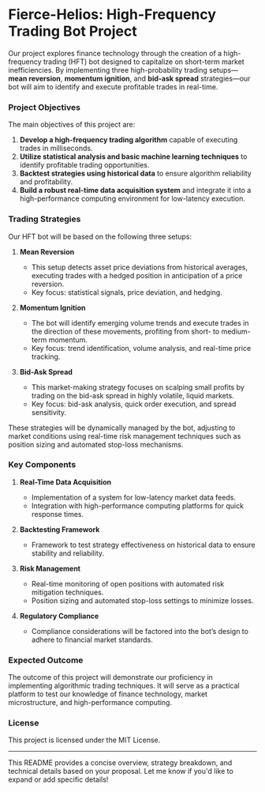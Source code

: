 # Fierce-Helios: High-Frequency Trading Bot Project

Our project explores finance technology through the creation of a high-frequency trading (HFT) bot designed to capitalize on short-term market inefficiencies. 
By implementing three high-probability trading setups—**mean reversion**, **momentum ignition**, and **bid-ask spread** strategies—our bot will aim to identify and 
execute profitable trades in real-time.

### Project Objectives
The main objectives of this project are:
1. **Develop a high-frequency trading algorithm** capable of executing trades in milliseconds.
2. **Utilize statistical analysis and basic machine learning techniques** to identify profitable trading opportunities.
3. **Backtest strategies using historical data** to ensure algorithm reliability and profitability.
4. **Build a robust real-time data acquisition system** and integrate it into a high-performance computing environment for low-latency execution.

### Trading Strategies
Our HFT bot will be based on the following three setups:

1. **Mean Reversion**  
   - This setup detects asset price deviations from historical averages, executing trades with a hedged position in anticipation of a price reversion.
   - Key focus: statistical signals, price deviation, and hedging.

2. **Momentum Ignition**  
   - The bot will identify emerging volume trends and execute trades in the direction of these movements, profiting from short- to medium-term momentum.
   - Key focus: trend identification, volume analysis, and real-time price tracking.

3. **Bid-Ask Spread**  
   - This market-making strategy focuses on scalping small profits by trading on the bid-ask spread in highly volatile, liquid markets.
   - Key focus: bid-ask analysis, quick order execution, and spread sensitivity.

These strategies will be dynamically managed by the bot, adjusting to market conditions using real-time risk management techniques such as position sizing and automated stop-loss mechanisms.

### Key Components
1. **Real-Time Data Acquisition**  
   - Implementation of a system for low-latency market data feeds.
   - Integration with high-performance computing platforms for quick response times.

2. **Backtesting Framework**  
   - Framework to test strategy effectiveness on historical data to ensure stability and reliability.

3. **Risk Management**  
   - Real-time monitoring of open positions with automated risk mitigation techniques.
   - Position sizing and automated stop-loss settings to minimize losses.

4. **Regulatory Compliance**  
   - Compliance considerations will be factored into the bot’s design to adhere to financial market standards.

### Expected Outcome
The outcome of this project will demonstrate our proficiency in implementing algorithmic trading techniques. It will serve as a practical platform to test our knowledge of finance technology, market microstructure, and high-performance computing.

### License
This project is licensed under the MIT License.

---

This README provides a concise overview, strategy breakdown, and technical details based on your proposal. Let me know if you'd like to expand or add specific details!
